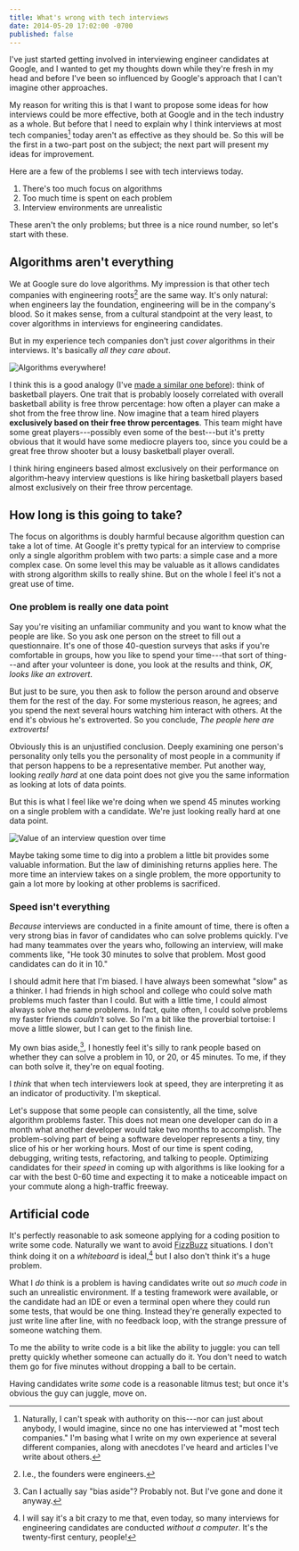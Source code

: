 ```yaml
---
title: What's wrong with tech interviews
date: 2014-05-20 17:02:00 -0700
published: false
---
```


I've just started getting involved in interviewing engineer candidates at Google, and I wanted to get my thoughts down while they're fresh in my head and before I've been so influenced by Google's approach that I can't imagine other approaches.

My reason for writing this is that I want to propose some ideas for how interviews could be more effective, both at Google and in the tech industry as a whole. But before that I need to explain why I think interviews at most tech companies[^most-tech-companies] today aren't as effective as they should be. So this will be the first in a two-part post on the subject; the next part will present my ideas for improvement.

Here are a few of the problems I see with tech interviews today.

1. There's too much focus on algorithms
2. Too much time is spent on each problem
3. Interview environments are unrealistic

These aren't the only problems; but three is a nice round number, so let's start with these.

## Algorithms aren't everything

We at Google sure do love algorithms. My impression is that other tech companies with engineering roots[^engineering-roots] are the same way. It's only natural: when engineers lay the foundation, engineering will be in the company's blood. So it makes sense, from a cultural standpoint at the very least, to cover algorithms in interviews for engineering candidates.

But in my experience tech companies don't just *cover* algorithms in their interviews. It's basically *all they care about*.

![Algorithms everywhere!](/images/algorithms-everywhere.png)

I think this is a good analogy (I've [made a similar one before](https://twitter.com/dan_tao/status/347707313412534273)): think of basketball players. One trait that is probably loosely correlated with overall basketball ability is free throw percentage: how often a player can make a shot from the free throw line. Now imagine that a team hired players **exclusively based on their free throw percentages**. This team might have some great players---possibly even some of the best---but it's pretty obvious that it would have some mediocre players too, since you could be a great free throw shooter but a lousy basketball player overall.

I think hiring engineers based almost exclusively on their performance on algorithm-heavy interview questions is like hiring basketball players based almost exclusively on their free throw percentage.

## How long is this going to take?

The focus on algorithms is doubly harmful because algorithm question can take a lot of time. At Google it's pretty typical for an interview to comprise only a single algorithm problem with two parts: a simple case and a more complex case. On some level this may be valuable as it allows candidates with strong algorithm skills to really shine. But on the whole I feel it's not a great use of time.

### One problem is really one data point

Say you're visiting an unfamiliar community and you want to know what the people are like. So you ask one person on the street to fill out a questionnaire. It's one of those 40-question surveys that asks if you're comfortable in groups, how you like to spend your time---that sort of thing---and after your volunteer is done, you look at the results and think, *OK, looks like an extrovert*.

But just to be sure, you then ask to follow the person around and observe them for the rest of the day. For some mysterious reason, he agrees; and you spend the next several hours watching him interact with others. At the end it's obvious he's extroverted. So you conclude, *The people here are extroverts!*

Obviously this is an unjustified conclusion. Deeply examining one person's personality only tells you the personality of most people in a community if that person happens to be a representative member. Put another way, looking *really hard* at one data point does not give you the same information as looking at lots of data points.

But this is what I feel like we're doing when we spend 45 minutes working on a single problem with a candidate. We're just looking really hard at one data point.

![Value of an interview question over time](/images/value-of-interview-question-over-time.png)

Maybe taking some time to dig into a problem a little bit provides some valuable information. But the law of diminishing returns applies here. The more time an interview takes on a single problem, the more opportunity to gain a lot more by looking at other problems is sacrificed.

### Speed isn't everything

*Because* interviews are conducted in a finite amount of time, there is often a very strong bias in favor of candidates who can solve problems quickly. I've had many teammates over the years who, following an interview, will make comments like, "He took 30 minutes to solve that problem. Most good candidates can do it in 10."

I should admit here that I'm biased. I have always been somewhat "slow" as a thinker. I had friends in high school and college who could solve math problems much faster than I could. But with a little time, I could almost always solve the same problems. In fact, quite often, I could solve problems my faster friends *couldn't* solve. So I'm a bit like the proverbial tortoise: I move a little slower, but I can get to the finish line.

My own bias aside,[^bias-aside], I honestly feel it's silly to rank people based on whether they can solve a problem in 10, or 20, or 45 minutes. To me, if they can both solve it, they're on equal footing.

I *think* that when tech interviewers look at speed, they are interpreting it as an indicator of productivity. I'm skeptical.

Let's suppose that some people can consistently, all the time, solve algorithm problems faster. This does not mean one developer can do in a month what another developer would take two months to accomplish. The problem-solving part of being a software developer represents a tiny, tiny slice of his or her working hours. Most of our time is spent coding, debugging, writing tests, refactoring, and talking to people. Optimizing candidates for their *speed* in coming up with algorithms is like looking for a car with the best 0-60 time and expecting it to make a noticeable impact on your commute along a high-traffic freeway.

## Artificial code

It's perfectly reasonable to ask someone applying for a coding position to write some code. Naturally we want to avoid [FizzBuzz](http://blog.codinghorror.com/why-cant-programmers-program/) situations. I don't think doing it on a *whiteboard* is ideal,[^coding-on-whiteboard] but I also don't think it's a huge problem.

What I *do* think is a problem is having candidates write out *so much code* in such an unrealistic environment. If a testing framework were available, or the candidate had an IDE or even a terminal open where they could run some tests, that would be one thing. Instead they're generally expected to just write line after line, with no feedback loop, with the strange pressure of someone watching them.

To me the ability to write code is a bit like the ability to juggle: you can tell pretty quickly whether someone can actually do it. You don't need to watch them go for five minutes without dropping a ball to be certain.

Having candidates write *some* code is a reasonable litmus test; but once it's obvious the guy can juggle, move on.

[^most-tech-companies]: Naturally, I can't speak with authority on this---nor can just about anybody, I would imagine, since no one has interviewed at "most tech companies." I'm basing what I write on my own experience at several different companies, along with anecdotes I've heard and articles I've write about others.

[^engineering-roots]: I.e., the founders were engineers.

[^bias-aside]: Can I actually say "bias aside"? Probably not. But I've gone and done it anyway.

[^coding-on-whiteboard]: I will say it's a bit crazy to me that, even today, so many interviews for engineering candidates are conducted *without a computer*. It's the twenty-first century, people!
